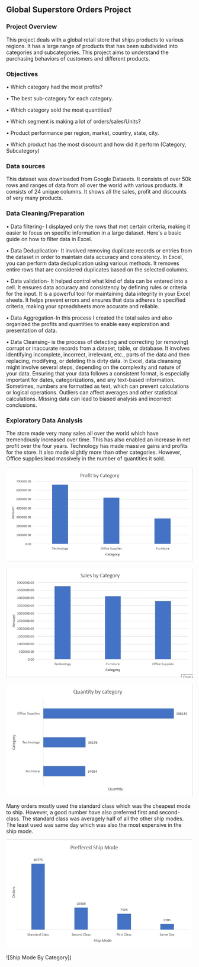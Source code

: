 ## Global Superstore Orders Project
### Project Overview
This project deals with a global retail store that ships products to various regions. It has a large range of products that has been subdivided into categories and subcategories. This project aims to understand the purchasing behaviors of customers and different products.

### Objectives
•	Which category had the most profits?

•	The best sub-category for each category.

•	Which category sold the most quantities?

•	Which segment is making a lot of orders/sales/Units?

•	Product performance per region, market, country, state, city.

•	Which product has the most discount and how did it perform (Category, Subcategory)

### Data sources
This dataset was downloaded from Google Datasets. It consists of over 50k rows and ranges of data from all over the world with various products. It consists of 24 unique columns. It shows all the sales, profit and discounts of very many products.

### Data Cleaning/Preparation
•	Data filtering- I displayed only the rows that met certain criteria, making it easier to focus on specific information in a large dataset. Here's a basic guide on how to filter data in Excel.

•	Data Deduplication- It involved removing duplicate records or entries from the dataset in order to maintain data accuracy and consistency. In Excel, you can perform data deduplication using various methods. It removes entire rows that are considered duplicates based on the selected columns. 

•	Data validation- It helped control what kind of data can be entered into a cell. It ensures data accuracy and consistency by defining rules or criteria for the input. It is a powerful tool for maintaining data integrity in your Excel sheets. It helps prevent errors and ensures that data adheres to specified criteria, making your spreadsheets more accurate and reliable.

•	Data Aggregation-In this process I created the total sales and also organized the profits and quantities to enable easy exploration and presentation of data.

•	Data Cleansing- is the process of detecting and correcting (or removing) corrupt or inaccurate records from a dataset, table, or database. It involves identifying incomplete, incorrect, irrelevant, etc., parts of the data and then replacing, modifying, or deleting this dirty data. In Excel, data cleansing might involve several steps, depending on the complexity and nature of your data. Ensuring that your data follows a consistent format, is especially important for dates, categorizations, and any text-based information. Sometimes, numbers are formatted as text, which can prevent calculations or logical operations. Outliers can affect averages and other statistical calculations. Missing data can lead to biased analysis and incorrect conclusions.

### Exploratory Data Analysis
The store made very many sales all over the world which have tremendously increased over time. This has also enabled an increase in net profit over the four years.
Technology has made massive gains and profits for the store. It also made slightly more than other categories. However, Office supplies lead massively in the number of quantities it sold.

![Profit By Category](https://github.com/datawithlusaka/Superstore-Orders-Project/blob/main/Images/profit_by_category.jpg)


![Sales By Category](https://github.com/datawithlusaka/Superstore-Orders-Project/blob/main/Images/sales_by_category.jpg)


![Quantity By Category](https://github.com/datawithlusaka/Superstore-Orders-Project/blob/main/Images/quantity_by_category.jpg)


Many orders mostly used the standard class which was the cheapest mode to ship. However, a good number have also preferred first and second-class. The standard class was averagely half of all the other ship modes. The least used was same day which was also the most expensive in the ship mode.

![Preferred Ship Mode](https://github.com/datawithlusaka/Superstore-Orders-Project/blob/main/Images/preferred_ship_mode.jpg)

![Ship Mode By Category](
